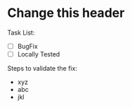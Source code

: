 # Change this header

Task List:
- [ ] BugFix
- [ ] Locally Tested

Steps to validate the fix:
- xyz
- abc
- jkl
